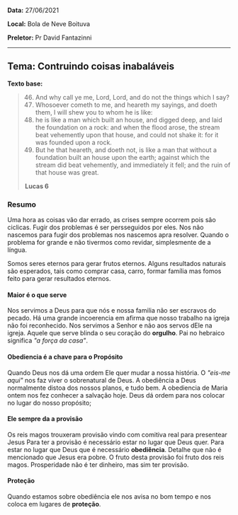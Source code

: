 **Data:** 27/06/2021

**Local:** Bola de Neve Boituva

**Preletor:** Pr David Fantazinni

---

## **Tema:**  Contruindo coisas inabaláveis

**Texto base:**


>46. And why call ye me, Lord, Lord, and do not the things which I say? 
>47. Whosoever cometh to me, and heareth my sayings, and doeth them, I will shew you to whom he is like: 
>48. he is like a man which built an house, and digged deep, and laid the foundation on a rock: and when the flood arose, the stream beat vehemently upon that house, and could not shake it: for it was founded upon a rock. 
>49. But he that heareth, and doeth not, is like a man that without a foundation built an house upon the earth; against which the stream did beat vehemently, and immediately it fell; and the ruin of that house was great.
>
>**Lucas 6**

### **Resumo**

Uma hora as coisas vão dar errado, as crises sempre ocorrem pois são ciclicas.
Fugir dos problemas é ser persseguidos por eles.
Nos não nascemos para fugir dos problemas nos nascemos apra resolver.
Quando o problema for grande e não tivermos como revidar, simplesmente de a língua.

Somos seres eternos para gerar frutos eternos. Alguns resultados naturais são esperados, tais como comprar casa, carro, formar família mas fomos feito para gerar resultados eternos.


#### Maior é o que serve

Nos servimos a Deus para que nós e nossa familia não ser escravos do pecado.
Há uma grande incoerencia em afirma que nosso trabalho na igreja não foi reconhecido. Nos servimos a Senhor e não aos servos dEle na igreja.
Aquele que serve blinda o seu coração do **orgulho**.
Pai no hebraico significa *"a força da casa"*.

#### Obediencia é a chave para o Propósito

Quando Deus nos dá uma ordem Ele quer mudar a nossa história.
O *"eis-me aqui"* nos faz viver o sobrenatural de Deus.
A obediência a Deus normalmente distoa dos nossos planos, e tudo bem.
A obediencia de Maria ontem nos fez conhecer a salvação hoje.
Deus dá ordem para nos colocar no lugar do nosso propósito;

#### Ele sempre da a provisão

Os reis magos trouxeram provisão vindo com comitiva real para presentear Jesus
Para ter a provisão é necessário estar no lugar que Deus quer. Para estar no lugar que Deus que é necessário **obediência**.
Detalhe que não é mencionado que Jesus era pobre. O fruto desta provisão foi fruto dos reis magos.
Prosperidade não é ter dinheiro, mas sim ter provisão.

#### Proteção

Quando estamos sobre obediência ele nos avisa no bom tempo e nos coloca em lugares de **proteção**.